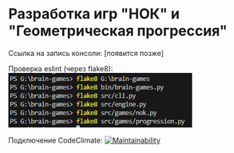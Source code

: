 # Разработка игр "НОК" и "Геометрическая прогрессия"

Ссылка на запись консоли: [появится позже]

Проверка eslint (через flake8):
![alt text](code_check.png)

Подключение CodeClimate:
[![Maintainability](https://api.codeclimate.com/v1/badges/19edb5f324af41449ac6/maintainability)](https://codeclimate.com/github/pra1sethedev1l/brain_games/maintainability)